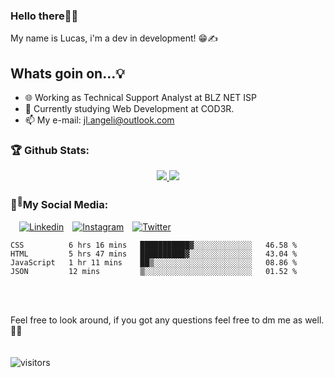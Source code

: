 ### Hello there👋👋
My name is Lucas, i'm a dev in development!  😁✍️
## Whats goin on...💡
- 🌐 Working as Technical Support Analyst at BLZ NET ISP
- 🌱 Currently studying Web Development at COD3R.
- 📫 My e-mail: jl.angeli@outlook.com

### 🏆 Github Stats:
<p align="center">
    <a href="https://github.com/Luaxlz/">
        <img src="https://github-readme-stats-jha-vineet69.vercel.app/api?username=Luaxlz&hide=stars&count_private=true&show_icons=true&theme=material-palenight" />
        <img src="https://github-readme-stats.vercel.app/api/top-langs/?username=Luaxlz&count_private=true&theme=material-palenight&layout=compact" /> 
    </a>
</p>

### 👤<sup>💭</sup>My Social Media:
  &emsp;[![Linkedin](https://img.shields.io/badge/LinkedIn-0077B5?style=for-the-badge&logo=linkedin&logoColor=white)](https://br.linkedin.com/in/jlangeli)&emsp;[![Instagram](https://img.shields.io/badge/Instagram-E4405F?style=for-the-badge&logo=instagram&logoColor=white)](https://www.instagram.com/itsluky/)&emsp;[![Twitter](https://img.shields.io/badge/Twitter-1DA1F2?style=for-the-badge&logo=twitter&logoColor=white)](https://twitter.com/luaxlz)&emsp;


<!--START_SECTION:waka-->

```text
CSS          6 hrs 16 mins   ███████████▓░░░░░░░░░░░░░   46.58 %
HTML         5 hrs 47 mins   ██████████▓░░░░░░░░░░░░░░   43.04 %
JavaScript   1 hr 11 mins    ██▒░░░░░░░░░░░░░░░░░░░░░░   08.86 %
JSON         12 mins         ▒░░░░░░░░░░░░░░░░░░░░░░░░   01.52 %
```

<!--END_SECTION:waka--> <br> <br>


Feel free to look around, if you got any questions feel free to dm me as well. 🤔🙋 <br><br><br>
![visitors](https://visitor-badge.glitch.me/badge?page_id=Luaxlz.Luaxlz)



<!--**Luaxlz/Luaxlz** is a ✨ _special_ ✨ repository because its `README.md` (this file) appears on your GitHub profile.

Here are some ideas to get you started:

- 🔭 I’m currently working on ...
- 🌱 I’m currently learning ...
- 👯 I’m looking to collaborate on ...
- 🤔 I’m looking for help with ...
- 💬 Ask me about ...
- 📫 How to reach me: ...
- 😄 Pronouns: ...
- ⚡ Fun fact: ...
-->
